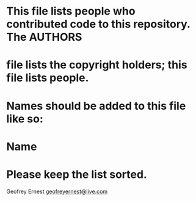 # This file lists people who contributed code to this repository.  The AUTHORS
# file lists the copyright holders; this file lists people.
#
# Names should be added to this file like so:
#     Name <email address>
#
# Please keep the list sorted.

 Geofrey Ernest <geofreyernest@live.com>
